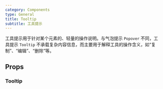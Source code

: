 ```yaml
---
category: Components
type: General
title: Tooltip
subtitle: 工具提示
---
```


工具提示用于针对某个元素的、轻量的操作说明。与气泡提示 `Popover` 不同，工具提示 `Tooltip` 不承载复杂内容信息，而主要用于解释工具的操作含义，如“复制”、“编辑”、“删除”等。

## Props
### Tooltip